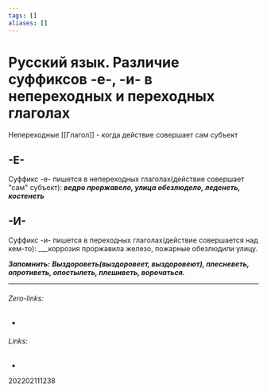 ```yaml
---
tags: []
aliases: []
---
```

# Русский язык. Различие суффиксов -е-, -и- в непереходных и переходных глаголах
Непереходные [[Глагол]] - когда действие совершает сам субъект

## -Е-
Суффикс -е- пишется в непереходных глаголах(действие совершает "сам" субъект):
___ведро проржавело, улица обезлюдело, леденеть, костенеть___

## -И-
Суффикс -и-  пишется в переходных глаголах(действие совершается над кем-то):
___коррозия проржавила железо, пожарные обезлюдили улицу.

___Запомнить:___
___Выздороветь(выздоровеет, выздоровеют), плесневеть, опротиветь, опостылеть, плешиветь, ворочаться.___
___
###### Zero-links:
-
###### Links:
-

202202111238